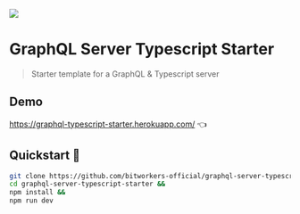 ![](https://badges.renovateapi.com/github/bitworkers-official/graphql-typescript-starter)

# GraphQL Server Typescript Starter

> Starter template for a GraphQL & Typescript server

## Demo

https://graphql-typescript-starter.herokuapp.com/ 👈

## Quickstart 🚀

```bash
git clone https://github.com/bitworkers-official/graphql-server-typescript-starter &&
cd graphql-server-typescript-starter &&
npm install &&
npm run dev
```
